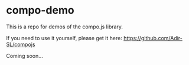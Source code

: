 # compo-demo

This is a repo for demos of the compo.js library.

If you need to use it yourself, please get it here:
https://github.com/Adir-SL/compojs

Coming soon...